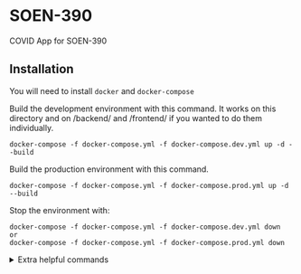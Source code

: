 # SOEN-390
COVID App for SOEN-390

## Installation

You will need to install `docker` and `docker-compose`

Build the development environment with this command. It works on this directory and on /backend/ and /frontend/ if you wanted to do them individually.
```
docker-compose -f docker-compose.yml -f docker-compose.dev.yml up -d --build
```

Build the production environment with this command.
```
docker-compose -f docker-compose.yml -f docker-compose.prod.yml up -d --build
```

Stop the environment with:
```
docker-compose -f docker-compose.yml -f docker-compose.dev.yml down
or
docker-compose -f docker-compose.yml -f docker-compose.prod.yml down
```

<details>
  <summary>Extra helpful commands</summary>
  
  Double check that containers are running (`-al` flag can be useful)
  
  ```
  docker ps
  ```

  Enter a container's terminal
  ```
  docker exec -it <container_name> /bin/sh
  ```
</details>
